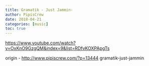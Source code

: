 ```yaml
---
title: Gramatik - Just Jammin-
author: PipisCrew
date: 2018-04-21
categories: [music]
toc: true
---
```


https://www.youtube.com/watch?v=OxKnO9GzgQM&index=9&list=RDfvKOXPApgTs

origin - http://www.pipiscrew.com/?p=13444 gramatik-just-jammin